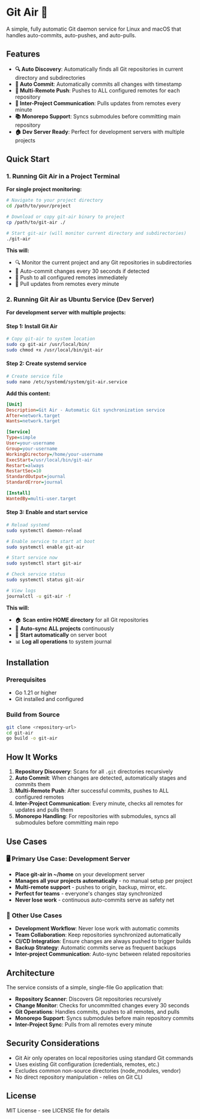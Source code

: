 # Git Air 🚀

A simple, fully automatic Git daemon service for Linux and macOS that handles auto-commits, auto-pushes, and auto-pulls.

## Features

- **🔍 Auto Discovery**: Automatically finds all Git repositories in current directory and subdirectories
- **📝 Auto Commit**: Automatically commits all changes with timestamp
- **🚀 Multi-Remote Push**: Pushes to ALL configured remotes for each repository  
- **📡 Inter-Project Communication**: Pulls updates from remotes every minute
- **📚 Monorepo Support**: Syncs submodules before committing main repository
- **🏠 Dev Server Ready**: Perfect for development servers with multiple projects

## Quick Start

### 1. Running Git Air in a Project Terminal

**For single project monitoring:**
```bash
# Navigate to your project directory
cd /path/to/your/project

# Download or copy git-air binary to project
cp /path/to/git-air ./

# Start git-air (will monitor current directory and subdirectories)
./git-air
```

**This will:**
- 🔍 Monitor the current project and any Git repositories in subdirectories
- 📝 Auto-commit changes every 30 seconds if detected
- 🚀 Push to all configured remotes immediately
- 📡 Pull updates from remotes every minute

### 2. Running Git Air as Ubuntu Service (Dev Server)

**For development server with multiple projects:**

#### Step 1: Install Git Air
```bash
# Copy git-air to system location
sudo cp git-air /usr/local/bin/
sudo chmod +x /usr/local/bin/git-air
```

#### Step 2: Create systemd service
```bash
# Create service file
sudo nano /etc/systemd/system/git-air.service
```

**Add this content:**
```ini
[Unit]
Description=Git Air - Automatic Git synchronization service
After=network.target
Wants=network.target

[Service]
Type=simple
User=your-username
Group=your-username
WorkingDirectory=/home/your-username
ExecStart=/usr/local/bin/git-air
Restart=always
RestartSec=10
StandardOutput=journal
StandardError=journal

[Install]
WantedBy=multi-user.target
```

#### Step 3: Enable and start service
```bash
# Reload systemd
sudo systemctl daemon-reload

# Enable service to start at boot
sudo systemctl enable git-air

# Start service now
sudo systemctl start git-air

# Check service status
sudo systemctl status git-air

# View logs
journalctl -u git-air -f
```

**This will:**
- 🏠 **Scan entire HOME directory** for all Git repositories
- 🚀 **Auto-sync ALL projects** continuously
- 🔄 **Start automatically** on server boot
- 📊 **Log all operations** to system journal

## Installation

### Prerequisites
- Go 1.21 or higher
- Git installed and configured

### Build from Source
```bash
git clone <repository-url>
cd git-air
go build -o git-air
```

## How It Works

1. **Repository Discovery**: Scans for all `.git` directories recursively
2. **Auto Commit**: When changes are detected, automatically stages and commits them
3. **Multi-Remote Push**: After successful commits, pushes to ALL configured remotes
4. **Inter-Project Communication**: Every minute, checks all remotes for updates and pulls them
5. **Monorepo Handling**: For repositories with submodules, syncs all submodules before committing main repo

## Use Cases

### 🖥️ **Primary Use Case: Development Server**
- **Place git-air in ~/home** on your development server
- **Manages all your projects automatically** - no manual setup per project
- **Multi-remote support** - pushes to origin, backup, mirror, etc.
- **Perfect for teams** - everyone's changes stay synchronized
- **Never lose work** - continuous auto-commits serve as safety net

### 🔄 **Other Use Cases**
- **Development Workflow**: Never lose work with automatic commits
- **Team Collaboration**: Keep repositories synchronized automatically  
- **CI/CD Integration**: Ensure changes are always pushed to trigger builds
- **Backup Strategy**: Automatic commits serve as frequent backups
- **Inter-project Communication**: Auto-sync between related repositories

## Architecture

The service consists of a simple, single-file Go application that:

- **Repository Scanner**: Discovers Git repositories recursively
- **Change Monitor**: Checks for uncommitted changes every 30 seconds
- **Git Operations**: Handles commits, pushes to all remotes, and pulls
- **Monorepo Support**: Syncs submodules before main repository commits
- **Inter-Project Sync**: Pulls from all remotes every minute

## Security Considerations

- Git Air only operates on local repositories using standard Git commands
- Uses existing Git configuration (credentials, remotes, etc.)
- Excludes common non-source directories (node_modules, vendor)
- No direct repository manipulation - relies on Git CLI

## License

MIT License - see LICENSE file for details
